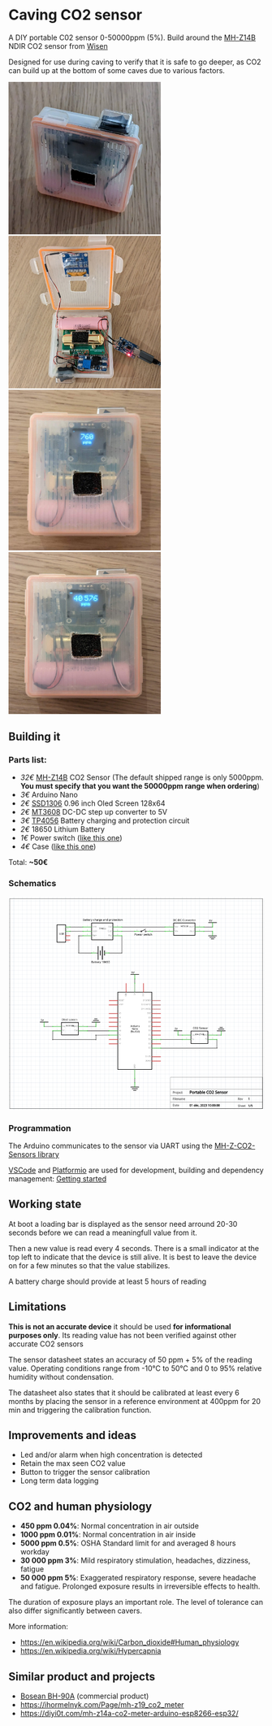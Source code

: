 # Caving CO2 sensor

A DIY portable C02 sensor 0-50000ppm (5%). Build around the [MH-Z14B](https://www.winsen-sensor.com/d/files/infrared-gas-sensor/mh-z14b-co2-manual(ver1_1).pdf) NDIR CO2 sensor from [Wisen](https://www.winsen-sensor.com/product/mh-z14b.html)

Designed for use during caving to verify that it is safe to go deeper, as CO2 can build up at the bottom of some caves due to various factors.

<img src="./files/preview.jpg" width="300"/>
<img src="./files/open_charging.jpg" width="300"/>


<img src="./files/760ppm.jpg" width="300"/>
<img src="./files/40000ppm.jpg" width="300"/>

## Building it

### Parts list:

- *32€* [MH-Z14B](https://aliexpress.com/item/1005005912491645.html) CO2 Sensor (The default shipped range is only 5000ppm. **You must specify that you want the 50000ppm range when ordering**)
- *3€* Arduino Nano
- *2€* [SSD1306](https://aliexpress.com/item/1005005281256695.html) 0.96 inch Oled Screen 128x64
- *2€* [MT3608](https://aliexpress.com/item/1005005764995266.html) DC-DC step up converter to 5V
- *3€* [TP4056](https://aliexpress.com/item/1005005865606098.html) Battery charging and protection circuit
- *2€* 18650 Lithium Battery
- *1€* Power switch ([like this one](https://www.aliexpress.com/item/32874899036.html))
- *4€* Case ([like this one](https://www.aliexpress.com/item/4001139639491.html))

Total: **~50€**


### Schematics

![Sensor schematic](./files/schematic.png "Schematic")


### Programmation

The Arduino communicates to the sensor via UART using the [MH-Z-CO2-Sensors library](https://github.com/tobiasschuerg/MH-Z-CO2-Sensors)

[VSCode](https://code.visualstudio.com/) and [Platformio](https://platformio.org/) are used for development, building and dependency management: [Getting started](https://docs.platformio.org/en/stable/integration/ide/vscode.html)

## Working state

At boot a loading bar is displayed as the sensor need arround 20-30 seconds before we can read a meaningfull value from it.

Then a new value is read every 4 seconds. There is a small indicator at the top left to indicate that the device is still alive. It is best to leave the device on for a few minutes so that the value stabilizes.

A battery charge should provide at least 5 hours of reading

## Limitations

**This is not an accurate device** it should be used **for informational purposes only**. Its reading value has not been verified against other accurate CO2 sensors

The sensor datasheet states an accuracy of 50 ppm + 5% of the reading value. Operating conditions range from -10°C to 50°C and 0 to 95% relative humidity without condensation.

The datasheet also states that it should be calibrated at least every 6 months by placing the sensor in a reference environment at 400ppm for 20 min and triggering the calibration function.

## Improvements and ideas

- Led and/or alarm when high concentration is detected
- Retain the max seen CO2 value
- Button to trigger the sensor calibration
- Long term data logging

## CO2 and human physiology

- **450 ppm 0.04%**: Normal concentration in air outside
- **1000 ppm 0.01%**: Normal concentration in air inside
- **5000 ppm 0.5%**: OSHA Standard limit for and averaged 8 hours workday
- **30 000 ppm 3%**: Mild respiratory stimulation, headaches, dizziness, fatigue
- **50 000 ppm 5%**: Exaggerated respiratory response, severe headache and fatigue. Prolonged exposure results in irreversible effects to health.

The duration of exposure plays an important role. The level of tolerance can also differ significantly between cavers.

More information:
- https://en.wikipedia.org/wiki/Carbon_dioxide#Human_physiology
- https://en.wikipedia.org/wiki/Hypercapnia


## Similar product and projects

- [Bosean BH-90A](https://www.alibaba.com/product-detail/Bosean-CO-EX-O2-H2S-H2_1600106393677.html) (commercial product)
- https://ihormelnyk.com/Page/mh-z19_co2_meter
- https://diyi0t.com/mh-z14a-co2-meter-arduino-esp8266-esp32/
